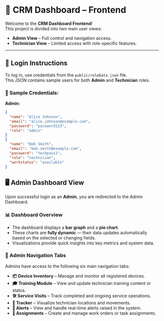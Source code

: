# 🚀 CRM Dashboard – Frontend

Welcome to the **CRM Dashboard Frontend**!  
This project is divided into two main user views:

- **Admin View** – Full control and navigation access.
- **Technician View** – Limited access with role-specific features.

---

## 🔐 Login Instructions

To log in, use credentials from the `public/roleData.json` file.  
This JSON contains sample users for both **Admin** and **Technician** roles.

### 🔑 Sample Credentials:

**Admin:**
```json
{
  "name": "Alice Johnson",
  "email": "alice.johnson@example.com",
  "password": "password123",
  "role": "admin"
}
{
  "name": "Bob Smith",
  "email": "bob.smith@example.com",
  "password": "techpass1",
  "role": "technician",
  "workstatus": "available"
}
````

## 🖥️ Admin Dashboard View

Upon successful login as an **Admin**, you are redirected to the Admin Dashboard.

### 📊 Dashboard Overview

- The dashboard displays a **bar graph** and a **pie chart**.
- These charts are **fully dynamic** — their data updates automatically based on the selected or changing fields.
- Visualizations provide quick insights into key metrics and system data.

### 🧭 Admin Navigation Tabs

Admins have access to the following six main navigation tabs:

- **📦 Device Inventory** – Manage and monitor all registered devices.
- **🎓 Training Module** – View and update technician training content or status.
- **🛠 Service Visits** – Track completed and ongoing service operations.
- **📍 Tracker** – Visualize technician locations and movements.
- **🚨 Alerts** – View and handle real-time alerts raised in the system.
- **📝 Assignments** – Create and manage work orders or task assignments.


